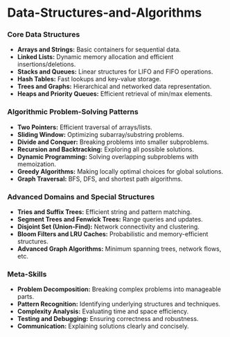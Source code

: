 # Data-Structures-and-Algorithms

### Core Data Structures

- **Arrays and Strings:** Basic containers for sequential data.
- **Linked Lists:** Dynamic memory allocation and efficient insertions/deletions.
- **Stacks and Queues:** Linear structures for LIFO and FIFO operations.
- **Hash Tables:** Fast lookups and key-value storage.
- **Trees and Graphs:** Hierarchical and networked data representation.
- **Heaps and Priority Queues:** Efficient retrieval of min/max elements.

### Algorithmic Problem-Solving Patterns

- **Two Pointers:** Efficient traversal of arrays/lists.
- **Sliding Window:** Optimizing subarray/substring problems.
- **Divide and Conquer:** Breaking problems into smaller subproblems.
- **Recursion and Backtracking:** Exploring all possible solutions.
- **Dynamic Programming:** Solving overlapping subproblems with memoization.
- **Greedy Algorithms:** Making locally optimal choices for global solutions.
- **Graph Traversal:** BFS, DFS, and shortest path algorithms.

### Advanced Domains and Special Structures

- **Tries and Suffix Trees:** Efficient string and pattern matching.
- **Segment Trees and Fenwick Trees:** Range queries and updates.
- **Disjoint Set (Union-Find):** Network connectivity and clustering.
- **Bloom Filters and LRU Caches:** Probabilistic and memory-efficient structures.
- **Advanced Graph Algorithms:** Minimum spanning trees, network flows, etc.

### Meta-Skills

- **Problem Decomposition:** Breaking complex problems into manageable parts.
- **Pattern Recognition:** Identifying underlying structures and techniques.
- **Complexity Analysis:** Evaluating time and space efficiency.
- **Testing and Debugging:** Ensuring correctness and robustness.
- **Communication:** Explaining solutions clearly and concisely.
